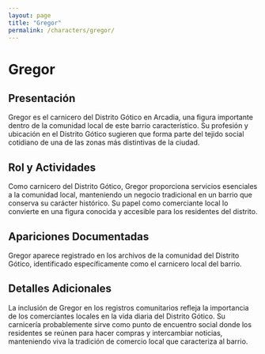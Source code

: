 ```yaml
---
layout: page
title: "Gregor"
permalink: /characters/gregor/
---
```


# Gregor

## Presentación
Gregor es el carnicero del Distrito Gótico en Arcadia, una figura importante dentro de la comunidad local de este barrio característico. Su profesión y ubicación en el Distrito Gótico sugieren que forma parte del tejido social cotidiano de una de las zonas más distintivas de la ciudad.

## Rol y Actividades
Como carnicero del Distrito Gótico, Gregor proporciona servicios esenciales a la comunidad local, manteniendo un negocio tradicional en un barrio que conserva su carácter histórico. Su papel como comerciante local lo convierte en una figura conocida y accesible para los residentes del distrito.

## Apariciones Documentadas
Gregor aparece registrado en los archivos de la comunidad del Distrito Gótico, identificado específicamente como el carnicero local del barrio.

## Detalles Adicionales
La inclusión de Gregor en los registros comunitarios refleja la importancia de los comerciantes locales en la vida diaria del Distrito Gótico. Su carnicería probablemente sirve como punto de encuentro social donde los residentes se reúnen para hacer compras y intercambiar noticias, manteniendo viva la tradición de comercio local que caracteriza al barrio.